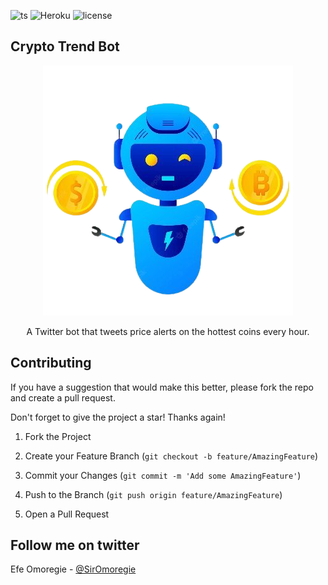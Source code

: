  
![ts](https://badgen.net/badge/-/TypeScript/blue?icon=typescript&label) ![Heroku](https://heroku-badge.herokuapp.com/?app=heroku-badge) ![license](https://img.shields.io/github/license/marvelefe/cryptotrendbot) 
  

<!-- ABOUT THE PROJECT -->

## Crypto Trend Bot
 
<p align="center">
  <img src="https://github.com/marvelefe/cryptotrendbot/blob/main/bot.png?raw=true" />
</p> 

<p align="center"> 
A Twitter bot that tweets price alerts on the hottest coins every hour. 
</p>  
  
   

<!-- CONTRIBUTING -->

## Contributing

 If you have a suggestion that would make this better, please fork the repo and create a pull request.  

Don't forget to give the project a star! Thanks again!

  

1. Fork the Project

2. Create your Feature Branch (`git checkout -b feature/AmazingFeature`)

3. Commit your Changes (`git commit -m 'Add some AmazingFeature'`)

4. Push to the Branch (`git push origin feature/AmazingFeature`)

5. Open a Pull Request

   

  
   

## Follow me on twitter

Efe Omoregie - [@SirOmoregie](https://twitter.com/SirOmoregie) 
   
  
   
   